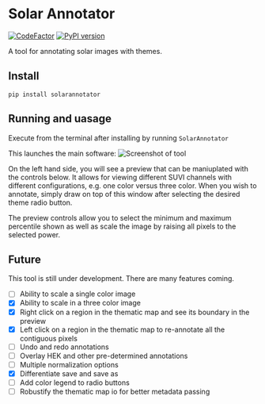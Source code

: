 # Solar Annotator
[![CodeFactor](https://www.codefactor.io/repository/github/jmbhughes/solarannotator/badge)](https://www.codefactor.io/repository/github/jmbhughes/solarannotator)
[![PyPI version](https://badge.fury.io/py/solarannotator.svg)](https://badge.fury.io/py/solarannotator)

A tool for annotating solar images with themes. 

## Install
```pip install solarannotator```

## Running and uasage
Execute from the terminal after installing by running 
```SolarAnnotator```

This launches the main software:
![Screenshot of tool](https://github.com/jmbhughes/solarannotator/blob/master/screenshot.png)

On the left hand side, you will see a preview that can be maniuplated with the controls below. 
It allows for viewing different SUVI channels with different configurations, e.g. one color versus three color. 
When you wish to annotate, simply draw on top of this window after selecting the 
desired theme radio button. 

The preview controls allow you to select the minimum and maximum percentile shown as well as scale
the image by raising all pixels to the selected power.

## Future
This tool is still under development. There are many features coming. 
- [ ] Ability to scale a single color image
- [x] Ability to scale in a three color image   
- [x] Right click on a region in the thematic map and see its boundary in the preview
- [x] Left click on a region in the thematic map to re-annotate all the contiguous pixels
- [ ] Undo and redo annotations
- [ ] Overlay HEK and other pre-determined annotations
- [ ] Multiple normalization options
- [x] Differentiate save and save as
- [ ] Add color legend to radio buttons
- [ ] Robustify the thematic map io for better metadata passing